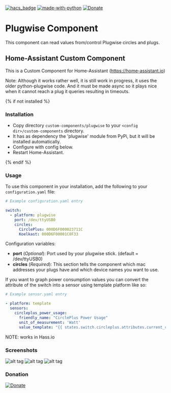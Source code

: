 [![hacs_badge](https://img.shields.io/badge/HACS-Custom-orange.svg)](https://github.com/custom-components/hacs)  [![made-with-python](https://img.shields.io/badge/Made%20with-Python-1f425f.svg)](https://www.python.org/) [![Donate](https://img.shields.io/badge/Donate-PayPal-green.svg)](https://www.paypal.me/cyberjunkynl/)

# Plugwise Component
This component can read values from/control Plugwise circles and plugs.

## Home-Assistant Custom Component
This is a Custom Component for Home-Assistant (https://home-assistant.io)

Note:
Although it works rather well, it is still work in progress, it uses the older python-plugwise code.
And it must be made async so it plays nice when it cannot reach a plug it queries resulting in timeouts.

{% if not installed %}

### Installation

- Copy directory `custom-components/plugwise` to your `<config dir>/custom-components` directory.
- It has as dependency the 'plugwise' module from PyPi, but it will be installed automatically.
- Configure with config below.
- Restart Home-Assistant.

{% endif %}

### Usage
To use this component in your installation, add the following to your `configuration.yaml` file:

```yaml
# Example configuration.yaml entry

switch:
  - platform: plugwise
    port: /dev/ttyUSB0
    circles:
      CirclePlus: 000D6F000023711C
      Koelkast: 000D6F00001C8F33
```

Configuration variables:

- **port** (*Optional*): Port used by your plugwise stick. (default = /dev/ttyUSB0)
- **circles** (*Required*): This section tells the component which mac addresses your plugs have and which device names you want to use.

If you want to graph power consumption values you can convert the attribute of the switch into a sensor using template platform like so:


```yaml
# Example sensor.yaml entry

- platform: template
  sensors:
    circleplus_power_usage:
      friendly_name: "CirclePlus Power Usage"
      unit_of_measurement: 'Watt'
      value_template: "{{ states.switch.circleplus.attributes.current_consumption }}"
```
NOTE: works in Hass.io

### Screenshots
![alt tag](https://github.com/cyberjunky/home-assistant-plugwise/blob/master/screenshots/plugwise-switches.png?raw=true "Screenshot Plugwise Switches")
![alt tag](https://github.com/cyberjunky/home-assistant-plugwise/blob/master/screenshots/plugwise-switch.png?raw=true  "Screenshot Plugwise Switch")
![alt tag](https://github.com/cyberjunky/home-assistant-plugwise/blob/master/screenshots/plugwise-graph.png?raw=true  "Screenshot Plugwise Graph")

### Donation
[![Donate](https://img.shields.io/badge/Donate-PayPal-green.svg)](https://www.paypal.me/cyberjunkynl/)
